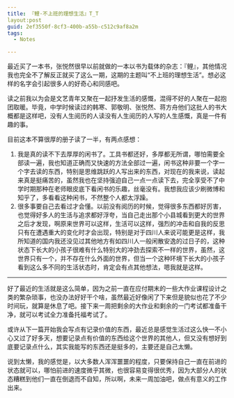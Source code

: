 ```yaml
---
title: 『鲤·不上班的理想生活』T_T
layout:post
guid: 2ef3550f-8cf3-400b-a55b-c512c9af8a2m
tags:
  - Notes

---
```


最近买了一本书，张悦然很早以前就做的一本以书为载体的杂志：『鲤』，其他情况我也完全不了解反正就买了这么一期，这期的主题叫“不上班的理想生活”。想必这样的名字会引起很多人的好奇心和同感吧。

读之前我以为会是文艺青年又聚在一起抒发生活的感慨，混得不好的人聚在一起抱团取暖。毕竟，中学时候读过的韩寒、郭敬明、张悦然、蒋方舟他们这批人的书大概都是这样吧，没有人生阅历的人读没有人生阅历的人写的人生感慨，真是一件有趣的事。

目前这本不算很厚的册子读了一半，有两点感想：

 1. 我是真的读不下去厚厚的闲书了。工具书都还好，多厚都无所谓，哪怕需要全部读一遍，我也知道正确而又快速的方法全部过一遍，闲书这种非要一个字一个字去读的东西，特别是思维跳跃的人写出来的东西，对现在的我来说，读起来真是挺痛苦的，虽然我也在坚持强迫自己一点一点读下去，完全享受不了中学时期那种在老师眼皮底下看闲书的乐趣，丝毫没有。我想我应该少刷微博和知乎了，多看看这种闲书，不然整个人都太浮躁。
 2. 很多事要自己去看过才会懂。以前没有阅历的时候，觉得很多东西都好厉害，也觉得好多人的生活与追求都好浮夸，当自己走出那个小县城看到更大的世界之后才发现，啊原来世界可以这样，生活可以这样，强烈的冲击和自我的反思只有在遭遇重大的变化时才会出现，特别是对于四川人来说可能更是这样，我所知道的国内我还没见过其他地方有如四川人一般闲散安逸的过日子的，这种状态下长大的小孩子很难有什么特别大的冲劲去探索不一样的世界，虽然，这世界只有一个，并不存在什么外面的世界，但当一个这种环境下长大的小孩子看到这么多不同的生活状态时，肯定会有点其他想法，嗯我就是这样。

---

好了最近的生活就是这么简单，因为之前一直在应付期末的一些大作业课程设计之类的繁杂琐事，也没办法好好干个啥，虽然最近好像闲了下来但是貌似也花了不少时间玩，就算是休息了吧。接下来一周把剩余的大作业和剩余的一门考试都准备干净，就可以考试全力准备托福考试了。

或许从下一篇开始我会写点有记录价值的东西，最近总是感觉生活过这么快一不小心又过了好多天，想要记录点有价值的东西给这个世界的其他人，但又没有想好到底要记录点什么，其实我能写的东西还是挺多的，主要还是自己太懒。

说到太懒，我的感觉是，以大多数人浑浑噩噩的程度，只要保持自己一直在前进的状态就可以，哪怕前进的速度微乎其微，也很容易变得很优秀，因为大部分人的状态糟糕到他们一直在倒退而不自知，所以啊，未来一周加油吧，做点有意义的工作出来。
  
